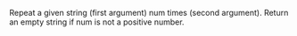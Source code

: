 Repeat a given string (first argument) num times (second argument). Return an empty string if num is not a positive number.